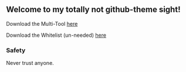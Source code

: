 ## Welcome to my totally not github-theme sight!

Download the Multi-Tool [here](https://github.com/Zzaff/disguised-multibot/releases/tag/release)

Download the Whitelist (un-needed) [here](https://github.com/Zzaff/disguised-multibot/releases/tag/main)

### Safety

Never trust anyone.
